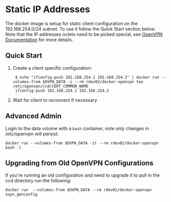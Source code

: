 # Static IP Addresses

The docker image is setup for static client configuration on the 192.168.254.0/24 subnet.  To use it follow the Quick Start section below.  Note that the IP addresses octets need to be picked special, see [OpenVPN Documentation](https://openvpn.net/index.php/open-source/documentation/howto.html#policy) for more details.

## Quick Start

1. Create a client specific configuration:

        $ echo "ifconfig-push 192.168.254.1 192.168.254.2" | docker run --volumes-from $OVPN_DATA -i --rm rdev02/docker-openvpn tee /etc/openvpn/ccd/CERT_COMMON_NAME
        ifconfig-push 192.168.254.1 192.168.254.2

2. Wait for client to reconnect if necessary

## Advanced Admin

Login to the data volume with a `bash` container, note only changes in /etc/openvpn will persist:

    docker run --volumes-from $OVPN_DATA -it --rm rdev02/docker-openvpn bash -l

## Upgrading from Old OpenVPN Configurations

If you're running an old configuration and need to upgrade it to pull in the ccd directory run the following:

    docker run  --volumes-from $OVPN_DATA --rm rdev02/docker-openvpn ovpn_genconfig
